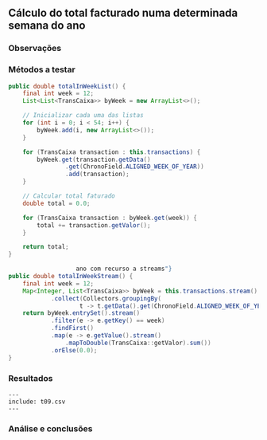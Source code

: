 ## Cálculo do total facturado numa determinada semana do ano

### Observações

### Métodos a testar

```{.java caption="Cálculo do total facturado na semana 12 do ano"}
public double totalInWeekList() {
    final int week = 12;
    List<List<TransCaixa>> byWeek = new ArrayList<>();

    // Inicializar cada uma das listas
    for (int i = 0; i < 54; i++) {
        byWeek.add(i, new ArrayList<>());
    }

    for (TransCaixa transaction : this.transactions) {
        byWeek.get(transaction.getData()
                .get(ChronoField.ALIGNED_WEEK_OF_YEAR))
                .add(transaction);
    }

    // Calcular total faturado
    double total = 0.0;

    for (TransCaixa transaction : byWeek.get(week)) {
        total += transaction.getValor();
    }

    return total;
}
```

```{.java caption="Cálculo do total facturado na semana 12 do
                   ano com recurso a streams"}
public double totalInWeekStream() {
    final int week = 12;
    Map<Integer, List<TransCaixa>> byWeek = this.transactions.stream()
            .collect(Collectors.groupingBy(
                    t -> t.getData().get(ChronoField.ALIGNED_WEEK_OF_YEAR)));
    return byWeek.entrySet().stream()
            .filter(e -> e.getKey() == week)
            .findFirst()
            .map(e -> e.getValue().stream()
                .mapToDouble(TransCaixa::getValor).sum())
            .orElse(0.0);
}
```


### Resultados

```table
---
include: t09.csv
---
```

### Análise e conclusões

